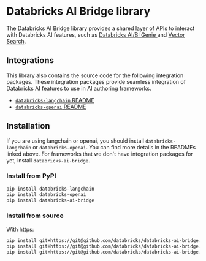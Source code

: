 # Databricks AI Bridge library

The Databricks AI Bridge library provides a shared layer of APIs to interact with Databricks AI features, such as [Databricks AI/BI Genie ](https://www.databricks.com/product/ai-bi/genie) and [Vector Search](https://docs.databricks.com/en/generative-ai/vector-search.html).

## Integrations

This library also contains the source code for the following integration packages. These integration packages provide seamless integration of Databricks AI features to use in AI authoring frameworks.

- [`databricks-langchain` README](./integrations/langchain/README.md)
- [`databricks-openai` README](./integrations/openai/README.md)

## Installation

If you are using langchain or openai, you should install `databricks-langchain` or `databricks-openai`. You can find more details in the READMEs linked above. For frameworks that we don't have integration packages for yet, install `databricks-ai-bridge`.

### Install from PyPI

```sh
pip install databricks-langchain
pip install databricks-openai
pip install databricks-ai-bridge

```

### Install from source

With https:

```sh
pip install git+https://git@github.com/databricks/databricks-ai-bridge.git#subdirectory=integrations/langchain
pip install git+https://git@github.com/databricks/databricks-ai-bridge.git#subdirectory=integrations/openai
pip install git+https://git@github.com/databricks/databricks-ai-bridge.git

```
